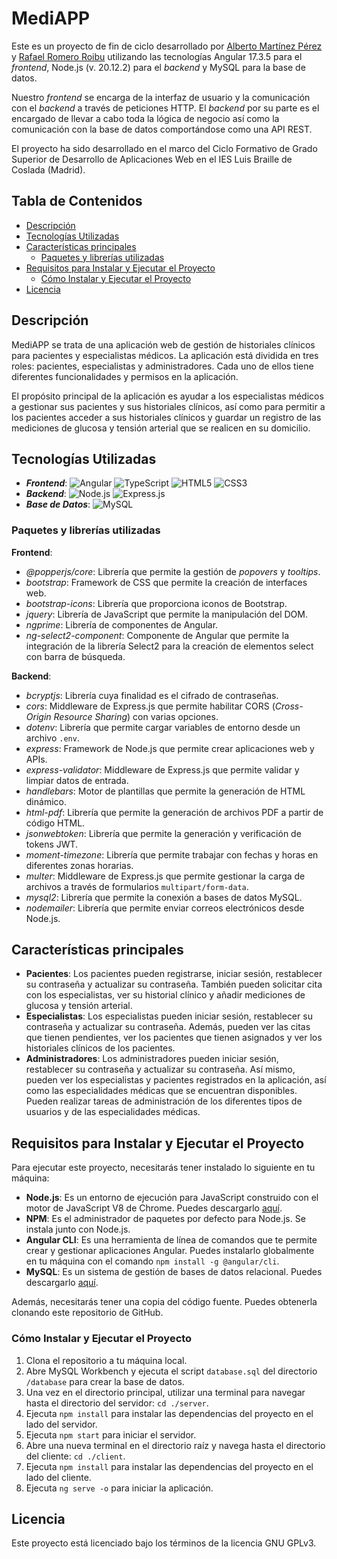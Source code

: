 # MediAPP

Este es un proyecto de fin de ciclo desarrollado por 
[Alberto Martínez Pérez](https://github.com/BertoMP)
y [Rafael Romero Roibu](https://github.com/romraf) utilizando las tecnologías
Angular 17.3.5 para el _frontend_, Node.js (v. 20.12.2) para el _backend_ 
y MySQL para la base de datos.

Nuestro _frontend_ se encarga de la interfaz de usuario y la comunicación con el 
_backend_ a través de peticiones HTTP. El _backend_ por su parte es el encargado 
de llevar a cabo toda la lógica de negocio así como la comunicación con la base 
de datos comportándose como una API REST.

El proyecto ha sido desarrollado en el marco del Ciclo Formativo de Grado Superior
de Desarrollo de Aplicaciones Web en el IES Luis Braille de Coslada (Madrid).

## Tabla de Contenidos

- [Descripción](#descripción)
- [Tecnologías Utilizadas](#tecnologías-utilizadas)
- [Características principales](#características-principales)
  - [Paquetes y librerías utilizadas](#paquetes-y-librerías-utilizadas)
- [Requisitos para Instalar y Ejecutar el Proyecto](#requisitos-para-instalar-y-ejecutar-el-proyecto)
  - [Cómo Instalar y Ejecutar el Proyecto](#cómo-instalar-y-ejecutar-el-proyecto)
- [Licencia](#licencia)

## Descripción

MediAPP se trata de una aplicación web de gestión de historiales clínicos
para pacientes y especialistas médicos. La aplicación está dividida en tres
roles: pacientes, especialistas y administradores. Cada uno de ellos tiene
diferentes funcionalidades y permisos en la aplicación.

El propósito principal de la aplicación es ayudar a los especialistas médicos 
a gestionar sus pacientes y sus historiales clínicos, así como para permitir a los
pacientes acceder a sus historiales clínicos y guardar un registro de las
mediciones de glucosa y tensión arterial que se realicen en su domicilio.

## Tecnologías Utilizadas

* ___Frontend___: ![Angular](https://img.shields.io/badge/-Angular-DD0031?style=flat&logo=angular) 
![TypeScript](https://img.shields.io/badge/-TypeScript-007ACC?style=flat&logo=typescript)
![HTML5](https://img.shields.io/badge/-HTML5-E34F26?style=flat&logo=html5&logoColor=white)
![CSS3](https://img.shields.io/badge/-CSS3-1572B6?style=flat&logo=css3)
* ___Backend___: ![Node.js](https://img.shields.io/badge/-Node.js-339933?style=flat&logo=node.js&logoColor=white) 
![Express.js](https://img.shields.io/badge/-Express.js-404D59?style=flat)
* ___Base de Datos___: ![MySQL](https://img.shields.io/badge/-MySQL-4479A1?style=flat&logo=mysql&logoColor=white)

### Paquetes y librerías utilizadas

__Frontend__:
- _@popperjs/core_: Librería que permite la gestión de _popovers_ y _tooltips_.
- _bootstrap_: Framework de CSS que permite la creación de interfaces web.
- _bootstrap-icons_: Librería que proporciona iconos de Bootstrap.
- _jquery_: Librería de JavaScript que permite la manipulación del DOM.
- _ngprime_: Librería de componentes de Angular.
- _ng-select2-component_: Componente de Angular que permite la integración de
la librería Select2 para la creación de elementos select con barra de búsqueda.

__Backend__:
- _bcryptjs_: Librería cuya finalidad es el cifrado de contraseñas.
- _cors_: Middleware de Express.js que permite habilitar CORS 
(_Cross-Origin Resource Sharing_) con varias opciones.
- _dotenv_: Librería que permite cargar variables de entorno desde un 
archivo `.env`. 
- _express_: Framework de Node.js que permite crear aplicaciones web y APIs.
- _express-validator_: Middleware de Express.js que permite validar y limpiar
datos de entrada.
- _handlebars_: Motor de plantillas que permite la generación de HTML dinámico.
- _html-pdf_: Librería que permite la generación de archivos PDF a partir de
código HTML.
- _jsonwebtoken_: Librería que permite la generación y verificación de tokens 
JWT.
- _moment-timezone_: Librería que permite trabajar con fechas y horas en diferentes
zonas horarias.
- _multer_: Middleware de Express.js que permite gestionar la carga de archivos
a través de formularios `multipart/form-data`.
- _mysql2_: Librería que permite la conexión a bases de datos MySQL.
- _nodemailer_: Librería que permite enviar correos electrónicos desde Node.js.

## Características principales

- __Pacientes__: Los pacientes pueden registrarse, iniciar sesión, 
restablecer su contraseña y actualizar su contraseña. También pueden solicitar 
cita con los especialistas, ver su historial clínico y añadir mediciones de
glucosa y tensión arterial.
- __Especialistas__: Los especialistas pueden iniciar sesión, restablecer su
contraseña y actualizar su contraseña. Además, pueden ver las citas que tienen
pendientes, ver los pacientes que tienen asignados y ver los historiales clínicos
de los pacientes.
- __Administradores__: Los administradores pueden iniciar sesión, restablecer su
contraseña y actualizar su contraseña. Así mismo, pueden ver los especialistas y
pacientes registrados en la aplicación, así como las especialidades médicas
que se encuentran disponibles. Pueden realizar tareas de administración de los
diferentes tipos de usuarios y de las especialidades médicas.

## Requisitos para Instalar y Ejecutar el Proyecto

Para ejecutar este proyecto, necesitarás tener instalado lo siguiente en tu máquina:

- __Node.js__: Es un entorno de ejecución para JavaScript construido con el motor 
de JavaScript V8 de Chrome. Puedes descargarlo [aquí](https://nodejs.org/es/download/).
- __NPM__: Es el administrador de paquetes por defecto para Node.js. 
Se instala junto con Node.js.
- __Angular CLI__: Es una herramienta de línea de comandos que te 
permite crear y gestionar aplicaciones Angular. Puedes instalarlo 
globalmente en tu máquina con el comando `npm install -g @angular/cli`.
- __MySQL__: Es un sistema de gestión de bases de datos relacional. Puedes 
descargarlo [aquí](https://dev.mysql.com/downloads/installer/).

Además, necesitarás tener una copia del código fuente. Puedes obtenerla clonando este repositorio de GitHub.

### Cómo Instalar y Ejecutar el Proyecto

1. Clona el repositorio a tu máquina local.
2. Abre MySQL Workbench y ejecuta el script `database.sql` del directorio
`/database` para crear la base de datos.
3. Una vez en el directorio principal, utilizar una terminal para navegar hasta el directorio del 
servidor: `cd ./server`.
4. Ejecuta `npm install` para instalar las dependencias del proyecto en el lado
del servidor.
5. Ejecuta `npm start` para iniciar el servidor.
6. Abre una nueva terminal en el directorio raíz y navega hasta el directorio 
del cliente: `cd ./client`.
7. Ejecuta `npm install` para instalar las dependencias del proyecto en el lado
del cliente.
8. Ejecuta `ng serve -o` para iniciar la aplicación.

## Licencia

Este proyecto está licenciado bajo los términos de la licencia GNU GPLv3.
